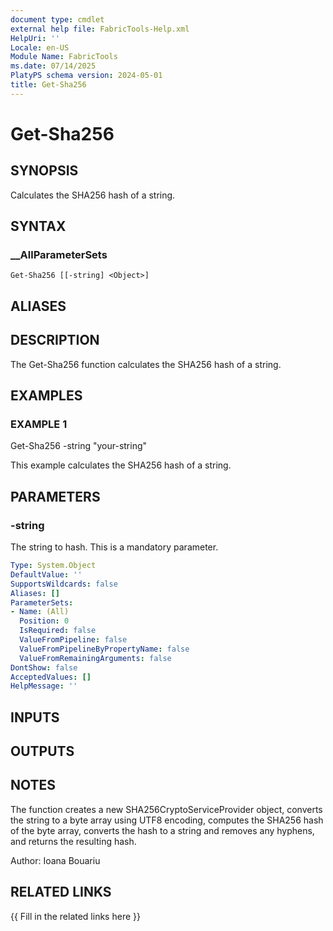 ```yaml
---
document type: cmdlet
external help file: FabricTools-Help.xml
HelpUri: ''
Locale: en-US
Module Name: FabricTools
ms.date: 07/14/2025
PlatyPS schema version: 2024-05-01
title: Get-Sha256
---
```


# Get-Sha256

## SYNOPSIS

Calculates the SHA256 hash of a string.

## SYNTAX

### __AllParameterSets

```
Get-Sha256 [[-string] <Object>]
```

## ALIASES

## DESCRIPTION

The Get-Sha256 function calculates the SHA256 hash of a string.

## EXAMPLES

### EXAMPLE 1

Get-Sha256 -string "your-string"

This example calculates the SHA256 hash of a string.

## PARAMETERS

### -string

The string to hash.
This is a mandatory parameter.

```yaml
Type: System.Object
DefaultValue: ''
SupportsWildcards: false
Aliases: []
ParameterSets:
- Name: (All)
  Position: 0
  IsRequired: false
  ValueFromPipeline: false
  ValueFromPipelineByPropertyName: false
  ValueFromRemainingArguments: false
DontShow: false
AcceptedValues: []
HelpMessage: ''
```

## INPUTS

## OUTPUTS

## NOTES

The function creates a new SHA256CryptoServiceProvider object, converts the string to a byte array using UTF8 encoding, computes the SHA256 hash of the byte array, converts the hash to a string and removes any hyphens, and returns the resulting hash.

Author: Ioana Bouariu

## RELATED LINKS

{{ Fill in the related links here }}

